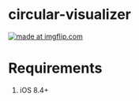 # circular-visualizer

<a href="https://imgflip.com/gif/25pv49"><img src="https://i.imgflip.com/25pv49.gif" title="made at imgflip.com"/></a>

# Requirements
1. iOS 8.4+
